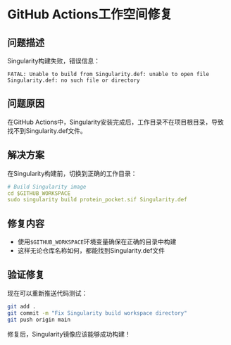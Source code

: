 # GitHub Actions工作空间修复

## 问题描述

Singularity构建失败，错误信息：
```
FATAL: Unable to build from Singularity.def: unable to open file Singularity.def: no such file or directory
```

## 问题原因

在GitHub Actions中，Singularity安装完成后，工作目录不在项目根目录，导致找不到Singularity.def文件。

## 解决方案

在Singularity构建前，切换到正确的工作目录：

```yaml
# Build Singularity image
cd $GITHUB_WORKSPACE
sudo singularity build protein_pocket.sif Singularity.def
```

## 修复内容

- 使用`$GITHUB_WORKSPACE`环境变量确保在正确的目录中构建
- 这样无论仓库名称如何，都能找到Singularity.def文件

## 验证修复

现在可以重新推送代码测试：

```bash
git add .
git commit -m "Fix Singularity build workspace directory"
git push origin main
```

修复后，Singularity镜像应该能够成功构建！
